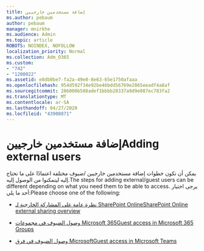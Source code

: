 ```yaml
---
title: إضافة مستخدمين خارجيين
ms.author: pebaum
author: pebaum
manager: mnirkhe
ms.audience: Admin
ms.topic: article
ROBOTS: NOINDEX, NOFOLLOW
localization_priority: Normal
ms.collection: Adm_O365
ms.custom:
- "742"
- "1200022"
ms.assetid: e8db0be7-fa2a-49e0-8e63-65e1750afaaa
ms.openlocfilehash: 954d592f34e92be46bdd56769e2865eeadf4a8af
ms.sourcegitcommit: 286000b588adef1bbbb28337a9d9e087ec783fa2
ms.translationtype: MT
ms.contentlocale: ar-SA
ms.lasthandoff: 04/27/2020
ms.locfileid: "43908871"
---
```

# <a name="adding-external-users"></a><span data-ttu-id="b4d6b-102">إضافة مستخدمين خارجيين</span><span class="sxs-lookup"><span data-stu-id="b4d6b-102">Adding external users</span></span>

<span data-ttu-id="b4d6b-103">يمكن أن تكون خطوات إضافة مستخدمين خارجيين /ضيوف مختلفة اعتمادًا على ما تحتاج إليه ليتمكنوا من الوصول إليه.</span><span class="sxs-lookup"><span data-stu-id="b4d6b-103">The steps for adding external/guest users can be different depending on what you need them to be able to access.</span></span> <span data-ttu-id="b4d6b-104">يرجى اختيار أحد ما يلي:</span><span class="sxs-lookup"><span data-stu-id="b4d6b-104">Please choose one of the following:</span></span>
  
- [<span data-ttu-id="b4d6b-105">نظرة عامة على المشاركة الخارجية لـ SharePoint Online</span><span class="sxs-lookup"><span data-stu-id="b4d6b-105">SharePoint Online external sharing overview</span></span>](https://docs.microsoft.com/sharepoint/external-sharing-overview)

- [<span data-ttu-id="b4d6b-106">وصول الضيوف في مجموعات Microsoft 365</span><span class="sxs-lookup"><span data-stu-id="b4d6b-106">Guest access in Microsoft 365 Groups</span></span>](https://support.office.com/article/guest-access-in-office-365-groups-bfc7a840-868f-4fd6-a390-f347bf51aff6)

- [<span data-ttu-id="b4d6b-107">وصول الضيوف في فرق Microsoft</span><span class="sxs-lookup"><span data-stu-id="b4d6b-107">Guest access in Microsoft Teams</span></span>](https://docs.microsoft.com/microsoftteams/guest-access-checklist)
